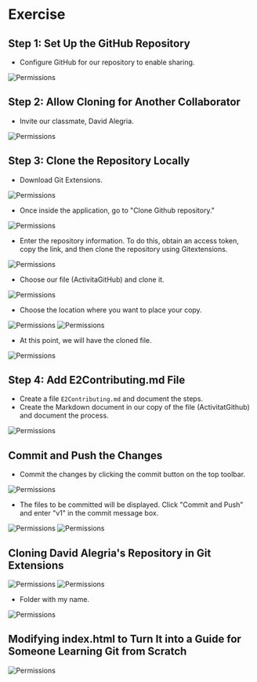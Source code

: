 # Exercise

## Step 1: Set Up the GitHub Repository

- Configure GitHub for our repository to enable sharing.

![Permissions](./capturas/captura%201.png)

## Step 2: Allow Cloning for Another Collaborator

- Invite our classmate, David Alegria.

![Permissions](./capturas/2.png)

## Step 3: Clone the Repository Locally

- Download Git Extensions.

![Permissions](./capturas/3.png)

- Once inside the application, go to "Clone Github repository."

![Permissions](./capturas/8.png)

- Enter the repository information. To do this, obtain an access token, copy the link, and then clone the repository using Gitextensions.

![Permissions](./capturas/5.png)

- Choose our file (ActivitaGitHub) and clone it.

![Permissions](./capturas/9.png)

- Choose the location where you want to place your copy.

![Permissions](./capturas/6.png)
![Permissions](./capturas/7.png)

- At this point, we will have the cloned file.

![Permissions](./capturas/4.png)

## Step 4: Add E2Contributing.md File

- Create a file `E2Contributing.md` and document the steps.
- Create the Markdown document in our copy of the file (ActivitatGithub) and document the process.

![Permissions](./capturas/10.png)

## Commit and Push the Changes

- Commit the changes by clicking the commit button on the top toolbar.

![Permissions](./capturas/11-1.png)

- The files to be committed will be displayed. Click "Commit and Push" and enter "v1" in the commit message box.

![Permissions](./capturas/11.png)
![Permissions](./capturas/12.png)

## Cloning David Alegria's Repository in Git Extensions

![Permissions](./capturas/13.png)
![Permissions](./capturas/14.png)

- Folder with my name.

![Permissions](./capturas/15.png)

## Modifying index.html to Turn It into a Guide for Someone Learning Git from Scratch

![Permissions](./capturas/16.png)

